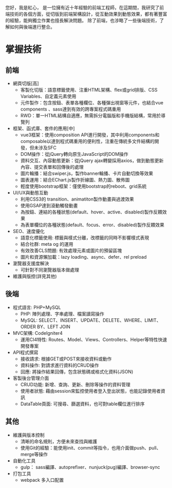 <!--
**AuTiMoThY/AuTiMoThY** is a ✨ _special_ ✨ repository because its `README.md` (this file) appears on your GitHub profile.

Here are some ideas to get you started:

- 🔭 I’m currently working on ...
- 🌱 I’m currently learning ...
- 👯 I’m looking to collaborate on ...
- 🤔 I’m looking for help with ...
- 💬 Ask me about ...
- 📫 How to reach me: ...
- 😄 Pronouns: ...
- ⚡ Fun fact: ...
-->


您好，我是紅心，
是一位擁有近十年經驗的前端工程師，在這期間，我研究了前端技術的各個方面，從切版到前端架構設計，從互動效果到動態效果，都有著豐富的經驗，能夠獨立作業也擅長解決問題。
除了前端，也涉略了一些後端技術，了解如何與後端進行整合。

# 掌握技術

## 前端

- 網頁切版[高]
    - 客製化切版：語意標籤使用、注重HTML架構、flex或grid排版、CSS Variables、自定義元素使用
    - 元件製作：包含按鈕、表單各種欄位、各種彈出視窗等元件，也結合vue components 、sass達到有效的跨專案程式碼重用
    - RWD：單一HTML結構自適應，無需拆分電腦版和手機版結構，常用於導覽列
- 框架、函式庫、套件的應用[中]
    - vue3框架：使用composition API進行開發，其中利用components和composable以達到程式碼重用的便利性，注重在傳統多文件結構的開發，但未涉及SFC
    - DOM操作：從jQuery轉向原生JavaScript的DOM操作
    - 資料交互、內容動態更新：從jQuery ajax轉變採用axios，做到動態更新內容、提交表單和回傳後的處理
    - 圖片輪播：結合swiper.js，製作banner輪播、卡片自動切換等效果
    - 圖表運用：結合EChart.js製作折線圖、熱力圖、散佈圖
    - 輕度使用bootstrap框架：僅使用bootstrap的reboot、grid系統
- UI/UX與動態互動
    - 利用CSS3的 transition、animatiton製作動畫與過渡效果
    - 使用GSAP達到滾動觸發動畫
    - 為按鈕、連結的各種狀態(default、hover、active、disabled)製作反饋效果
    - 為表單欄位的各種狀態(default、focus、error、disabled)製作反饋效果
- SEO、速度優化
    - 語意化標籤使用: 標籤與樣式分離，改標籤的同時不影響樣式表現
    - 結合社群: meta og 的運用
    - 有效改善CLS問題: 有效處理元素或圖片的預留區塊
    - 圖片和資源懶加載：lazy loading、async、defer、rel preload
- 瀏覽器支援度解決
    - 可針對不同瀏覽器版本做處理
- 維護與版控(詳見其他)

## 後端

- 程式語言: PHP+MySQL
    - PHP: 陣列處理、字串處理、檔案讀寫操作
    - MySQL: SELECT、INSERT、UPDATE、DELETE、WHERE、LIMIT、ORDER BY、LEFT JOIN
- MVC架構: CodeIgniter4
    - 運用CI4特性: Routes、Model、Views、Controllers、Helper等特性快速開發專案
- API程式撰寫
    - 接收請求: 根據GET或POST來接收資料或動作
    - 資料操作: 對請求進行資料的CRUD操作
    - 回應: 將操作結果回傳，包含狀態碼或格式化資料(JSON)
- 客製後台管理介面
    - CRUD功能: 新增、查詢、更新、刪除等操作的資料管理
    - 使用者狀態: 藉由session來監控使用者登入登出狀態，也能記錄使用者資訊
    - DataTable頁面: 可搜尋、篩選資料，也可對table欄位進行排序

## 其他

- 維護與版本控制
    - 清晰的命名規則，方便未來查找與維護
    - 使用Git的經驗：能使用init、commit等指令，也用介面做push、pull、merge等操作
- 自動化工具
    - gulp： sass編譯、autoprefixer、nunjuck(pug)編譯、browser-sync
- 打包工具
    - webpack 多入口配置
